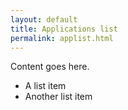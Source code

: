 ```yaml
---
layout: default
title: Applications list
permalink: applist.html
---
```


Content goes here.

* A list item
* Another list item
